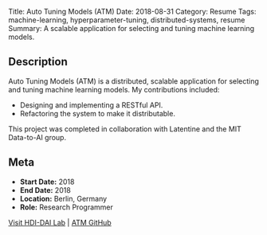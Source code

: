 Title: Auto Tuning Models (ATM)
Date: 2018-08-31
Category: Resume
Tags: machine-learning, hyperparameter-tuning, distributed-systems, resume
Summary: A scalable application for selecting and tuning machine learning models.

## Description

Auto Tuning Models (ATM) is a distributed, scalable application for selecting and tuning machine learning models. My contributions included:

- Designing and implementing a RESTful API.
- Refactoring the system to make it distributable.

This project was completed in collaboration with Latentine and the MIT Data-to-AI group.

## Meta

- **Start Date:** 2018
- **End Date:** 2018
- **Location:** Berlin, Germany
- **Role:** Research Programmer

[Visit HDI-DAI Lab](https://hdi-dai.lids.mit.edu/projects/atm/) | [ATM GitHub](https://github.com/HDI-Project/ATM)